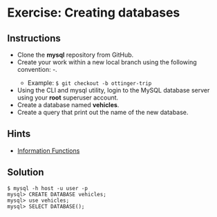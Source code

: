 # Exercise: Creating databases

## Instructions

- Clone the **mysql** repository from GitHub.  
- Create your work within a new local branch using the following convention:  <lastname>-<firstname>.
  - Example:  `$ git checkout -b ottinger-trip`
- Using the CLI and mysql utility, login to the MySQL database server using your **root** superuser account.
- Create a database named **vehicles**.  
- Create a query that print out the name of the new database.

## Hints
- [Information Functions](http://dev.mysql.com/doc/refman/5.7/en/information-functions.html)

## Solution

```
$ mysql -h host -u user -p
mysql> CREATE DATABASE vehicles;
mysql> use vehicles;
mysql> SELECT DATABASE();  
```
